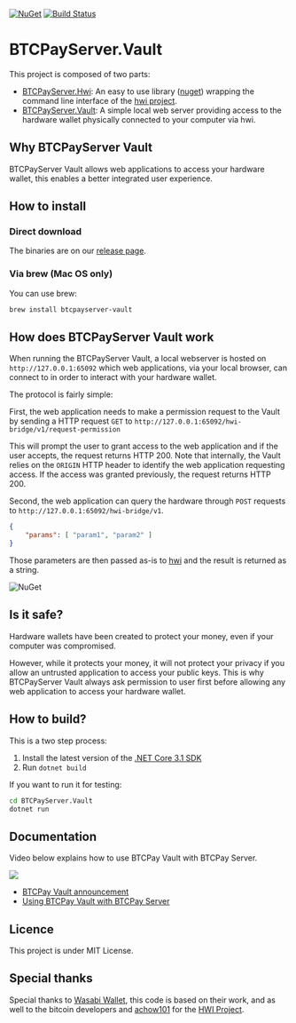 [![NuGet](https://img.shields.io/nuget/v/BTCPayServer.Hwi.svg)](https://www.nuget.org/packages/BTCPayServer.Hwi) [![Build Status](https://travis-ci.org/btcpayserver/BTCPayServer.Vault.svg?branch=master)](https://travis-ci.org/btcpayserver/BTCPayServer.Vault)

# BTCPayServer.Vault

This project is composed of two parts:

* [BTCPayServer.Hwi](BTCPayServer.Hwi): An easy to use library ([nuget](https://www.nuget.org/packages/BTCPayServer.Hwi)) wrapping the command line interface of the [hwi project](https://github.com/bitcoin-core/HWI).
* [BTCPayServer.Vault](BTCPayServer.Vault): A simple local web server providing access to the hardware wallet physically connected to your computer via hwi.

## Why BTCPayServer Vault

BTCPayServer Vault allows web applications to access your hardware wallet, this enables a better integrated user experience.

## How to install

### Direct download

The binaries are on our [release page](https://github.com/btcpayserver/BTCPayServer.Vault/releases/latest).

### Via brew (Mac OS only)

You can use brew:

```bash
brew install btcpayserver-vault
```

## How does BTCPayServer Vault work

When running the BTCPayServer Vault, a local webserver is hosted on `http://127.0.0.1:65092` which web applications, via your local browser, can connect to in order to interact with your hardware wallet.

The protocol is fairly simple:

First, the web application needs to make a permission request to the Vault by sending a HTTP request `GET` to `http://127.0.0.1:65092/hwi-bridge/v1/request-permission`

This will prompt the user to grant access to the web application and if the user accepts, the request returns HTTP 200. Note that internally, the Vault relies on the `ORIGIN` HTTP header to identify the web application requesting access.
If the access was granted previously, the request returns HTTP 200.

Second, the web application can query the hardware through `POST` requests to `http://127.0.0.1:65092/hwi-bridge/v1`.

```json
{
    "params": [ "param1", "param2" ]
}
````

Those parameters are then passed as-is to [hwi](https://github.com/bitcoin-core/HWI) and the result is returned as a string.

![NuGet](docs/Sequence.svg)

## Is it safe?

Hardware wallets have been created to protect your money, even if your computer was compromised.

However, while it protects your money, it will not protect your privacy if you allow an untrusted application to access your public keys.
This is why BTCPayServer Vault always ask permission to user first before allowing any web application to access your hardware wallet.

## How to build?

This is a two step process:

1. Install the latest version of the [.NET Core 3.1 SDK](https://dotnet.microsoft.com/download/dotnet-core/3.1)
2. Run `dotnet build`

If you want to run it for testing:

```bash
cd BTCPayServer.Vault
dotnet run
```

## Documentation

Video below explains how to use BTCPay Vault with BTCPay Server.

[![](https://img.youtube.com/vi/hh_cm8MKl2g/mqdefault.jpg)](https://www.youtube.com/watch?v=hh_cm8MKl2g)

- [BTCPay Vault announcement](https://blog.btcpayserver.org/btcpay-vault/)
- [Using BTCPay Vault with BTCPay Server](https://docs.btcpayserver.org/features/vault)

## Licence

This project is under MIT License.

## Special thanks

Special thanks to [Wasabi Wallet](https://github.com/zkSNACKs/WalletWasabi), this code is based on their work, and as well to the bitcoin developers and [achow101](https://github.com/achow101) for the [HWI Project](https://github.com/bitcoin-core/HWI).
